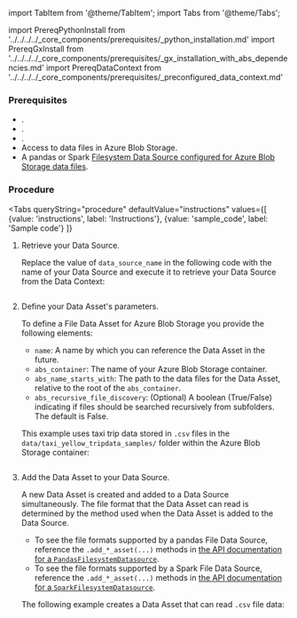import TabItem from '@theme/TabItem';
import Tabs from '@theme/Tabs';

import PrereqPythonInstall from '../../../../_core_components/prerequisites/_python_installation.md'
import PrereqGxInstall from '../../../../_core_components/prerequisites/_gx_installation_with_abs_dependencies.md'
import PrereqDataContext from '../../../../_core_components/prerequisites/_preconfigured_data_context.md'

### Prerequisites
- <PrereqPythonInstall/>.
- <PrereqGxInstall/>.
- <PrereqDataContext/>.
- Access to data files in Azure Blob Storage.
- A pandas or Spark [Filesystem Data Source configured for Azure Blob Storage data files](/core/connect_to_data/filesystem_data/filesystem_data.md?data_source_type=spark&environment=abs#create-a-data-source).

### Procedure

<Tabs 
   queryString="procedure"
   defaultValue="instructions"
   values={[
      {value: 'instructions', label: 'Instructions'},
      {value: 'sample_code', label: 'Sample code'}
   ]}
>

<TabItem value="instructions" label="Instructions">

1. Retrieve your Data Source.

   Replace the value of `data_source_name` in the following code with the name of your Data Source and execute it to retrieve your Data Source from the Data Context:

   ```python title="Python" name="docs/docusaurus/docs/core/connect_to_data/filesystem_data/_create_a_data_asset/_abs/_file_asset.py - retrieve Data Source"
   ```

2. Define your Data Asset's parameters.

   To define a File Data Asset for Azure Blob Storage you provide the following elements:

   - `name`: A name by which you can reference the Data Asset in the future.
   - `abs_container`: The name of your Azure Blob Storage container.
   - `abs_name_starts_with`: The path to the data files for the Data Asset, relative to the root of the `abs_container`.
   - `abs_recursive_file_discovery`: (Optional) A boolean (True/False) indicating if files should be searched recursively from subfolders.  The default is False.

   This example uses taxi trip data stored in `.csv` files in the `data/taxi_yellow_tripdata_samples/` folder within the Azure Blob Storage container:

   ```python title="Python" name="docs/docusaurus/docs/core/connect_to_data/filesystem_data/_create_a_data_asset/_abs/_file_asset.py - define Data Asset parameters"
    ```

3. Add the Data Asset to your Data Source.

   A new Data Asset is created and added to a Data Source simultaneously.  The file format that the Data Asset can read is determined by the method used when the Data Asset is added to the Data Source.

   - To see the file formats supported by a pandas File Data Source, reference the `.add_*_asset(...)` methods in [the API documentation for a `PandasFilesystemDatasource`](/reference/api/datasource/fluent/PandasFilesystemDatasource_class.mdx).
   - To see the file formats supported by a Spark File Data Source, reference the `.add_*_asset(...)` methods in [the API documentation for a `SparkFilesystemDatasource`](/reference/api/datasource/fluent/SparkFilesystemDatasource_class.mdx).

   The following example creates a Data Asset that can read `.csv` file data:

   ```python title="Python" name="docs/docusaurus/docs/core/connect_to_data/filesystem_data/_create_a_data_asset/_abs/_file_asset.py - add Data Asset"
   ```

</TabItem>

<TabItem value="sample_code" label="Sample code">

   ```python title="Python" name="docs/docusaurus/docs/core/connect_to_data/filesystem_data/_create_a_data_asset/_abs/_file_asset.py - full example"
   ```

</TabItem>

</Tabs>